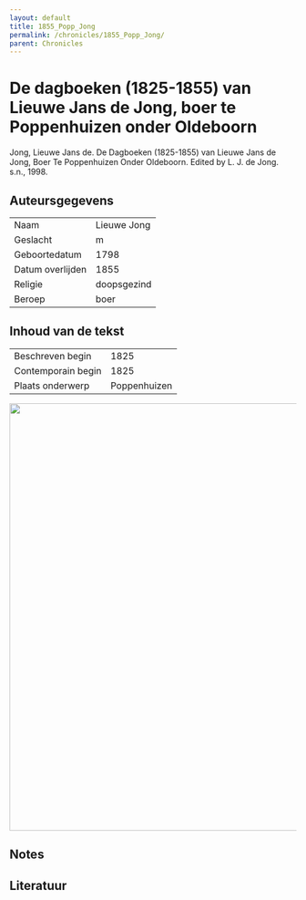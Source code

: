 ```yaml
---
layout: default
title: 1855_Popp_Jong
permalink: /chronicles/1855_Popp_Jong/
parent: Chronicles
--- 
```



# De dagboeken (1825-1855) van Lieuwe Jans de Jong, boer te Poppenhuizen onder Oldeboorn 

Jong, Lieuwe Jans de. De Dagboeken (1825-1855) van Lieuwe Jans de Jong, Boer Te Poppenhuizen Onder Oldeboorn. Edited by L. J. de Jong. s.n., 1998. 

## Auteursgegevens 

| | | 
| --------------- | --------------- | 
| Naam | Lieuwe Jong | 
| Geslacht | m | 
 | Geboortedatum | 1798 | 
| Datum overlijden | 1855 | 
| Religie | doopsgezind | 
| Beroep | boer | 

## Inhoud van de tekst 

| | | 
| --------------- | --------------- | 
| Beschreven begin | 1825 | 
| Contemporain begin | 1825 | 
| Plaats onderwerp | Poppenhuizen | 

[<img src="..\..\barplots_chronicles\1855_Popp_Jong.jpg" width="750"/>](..\..\barplots_chronicles\1855_Popp_Jong.jpg) 

## Notes 

## Literatuur 

